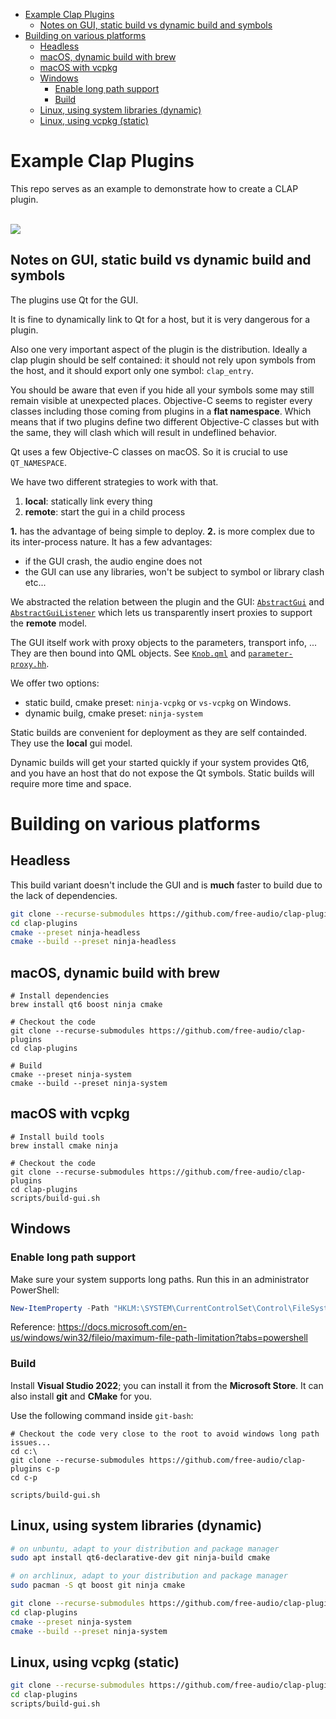 - [Example Clap Plugins](#example-clap-plugins)
  - [Notes on GUI, static build vs dynamic build and symbols](#notes-on-gui-static-build-vs-dynamic-build-and-symbols)
- [Building on various platforms](#building-on-various-platforms)
  - [Headless](#headless)
  - [macOS, dynamic build with brew](#macos-dynamic-build-with-brew)
  - [macOS with vcpkg](#macos-with-vcpkg)
  - [Windows](#windows)
    - [Enable long path support](#enable-long-path-support)
    - [Build](#build)
  - [Linux, using system libraries (dynamic)](#linux-using-system-libraries-dynamic)
  - [Linux, using vcpkg (static)](#linux-using-vcpkg-static)

# Example Clap Plugins

This repo serves as an example to demonstrate how to create a CLAP plugin.

<br/><a href="https://repology.org/project/clap-plugins/versions" target="_blank" rel="noopener" title="Packaging status"><img src="https://repology.org/badge/vertical-allrepos/clap-plugins.svg"></a>

## Notes on GUI, static build vs dynamic build and symbols

The plugins use Qt for the GUI.

It is fine to dynamically link to Qt for a host, but it is very dangerous for a plugin.

Also one very important aspect of the plugin is the distribution.
Ideally a clap plugin should be self contained: it should not rely upon symbols from the host,
and it should export only one symbol: `clap_entry`.

You should be aware that even if you hide all your symbols some may still remain visible
at unexpected places. Objective-C seems to register every classes including those coming from
plugins in a **flat namespace**. Which means that if two plugins define two different
Objective-C classes but with the same, they will clash which will result in undeflined behavior.

Qt uses a few Objective-C classes on macOS. So it is crucial to use `QT_NAMESPACE`.

We have two different strategies to work with that.
1. **local**: statically link every thing
2. **remote**: start the gui in a child process

**1.** has the advantage of being simple to deploy.
**2.** is more complex due to its inter-process nature. It has a few advantages:
- if the GUI crash, the audio engine does not
- the GUI can use any libraries, won't be subject to symbol or library clash etc...

We abstracted the relation between the plugin and the GUI:
[`AbstractGui`](plugins/gui/abstract-gui.hh) and [`AbstractGuiListener`](plugins/gui/abstract-gui-listener.hh)
which lets us transparently insert proxies to support the **remote** model.

The GUI itself work with proxy objects to the parameters, transport info, ...
They are then bound into QML objects.
See [`Knob.qml`](plugins/gui/qml/clap/Knob.qml) and [`parameter-proxy.hh`](plugins/gui/parameter-proxy.hh).

We offer two options:
- static build, cmake preset: `ninja-vcpkg` or `vs-vcpkg` on Windows.
- dynamic builg, cmake preset: `ninja-system`

Static builds are convenient for deployment as they are self containded. They use the **local** gui model.

Dynamic builds will get your started quickly if your system provides Qt6,
and you have an host that do not expose the Qt symbols.
Static builds will require more time and space.

# Building on various platforms

## Headless

This build variant doesn't include the GUI and is **much** faster to build due to the lack of dependencies.

```bash
git clone --recurse-submodules https://github.com/free-audio/clap-plugins
cd clap-plugins
cmake --preset ninja-headless
cmake --build --preset ninja-headless
```

## macOS, dynamic build with brew

```shell
# Install dependencies
brew install qt6 boost ninja cmake

# Checkout the code
git clone --recurse-submodules https://github.com/free-audio/clap-plugins
cd clap-plugins

# Build
cmake --preset ninja-system
cmake --build --preset ninja-system
```

## macOS with vcpkg

```shell
# Install build tools
brew install cmake ninja

# Checkout the code
git clone --recurse-submodules https://github.com/free-audio/clap-plugins
cd clap-plugins
scripts/build-gui.sh
```

## Windows

### Enable long path support

Make sure your system supports long paths. Run this in an administrator PowerShell:

```powershell
New-ItemProperty -Path "HKLM:\SYSTEM\CurrentControlSet\Control\FileSystem" -Name "LongPathsEnabled" -Value 1 -PropertyType DWORD -Force
```

Reference: https://docs.microsoft.com/en-us/windows/win32/fileio/maximum-file-path-limitation?tabs=powershell

### Build

Install **Visual Studio 2022**; you can install it from the **Microsoft Store**. It can also install **git** and **CMake** for you.

Use the following command inside `git-bash`:
```git-bash
# Checkout the code very close to the root to avoid windows long path issues...
cd c:\
git clone --recurse-submodules https://github.com/free-audio/clap-plugins c-p
cd c-p

scripts/build-gui.sh
```

## Linux, using system libraries (dynamic)

```bash
# on unbuntu, adapt to your distribution and package manager
sudo apt install qt6-declarative-dev git ninja-build cmake

# on archlinux, adapt to your distribution and package manager
sudo pacman -S qt boost git ninja cmake

git clone --recurse-submodules https://github.com/free-audio/clap-plugins
cd clap-plugins
cmake --preset ninja-system
cmake --build --preset ninja-system
```

## Linux, using vcpkg (static)

```bash
git clone --recurse-submodules https://github.com/free-audio/clap-plugins
cd clap-plugins
scripts/build-gui.sh
```
